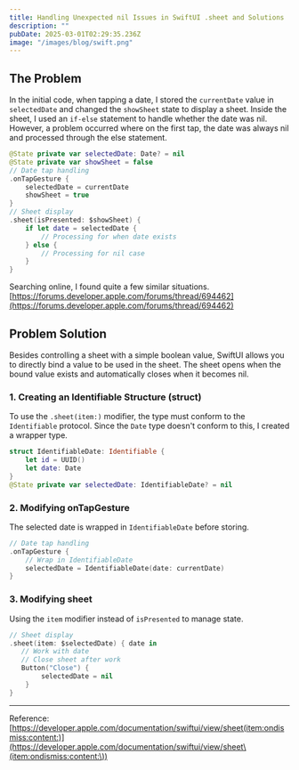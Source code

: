 ```yaml
---
title: Handling Unexpected nil Issues in SwiftUI .sheet and Solutions
description: ""
pubDate: 2025-03-01T02:29:35.236Z
image: "/images/blog/swift.png"
---
```


## The Problem
In the initial code, when tapping a date, I stored the `currentDate` value in `selectedDate` and changed the `showSheet` state to display a sheet. Inside the sheet, I used an `if-else` statement to handle whether the date was nil. However, a problem occurred where on the first tap, the date was always nil and processed through the else statement.

```swift
@State private var selectedDate: Date? = nil
@State private var showSheet = false
// Date tap handling
.onTapGesture {
    selectedDate = currentDate
    showSheet = true
}
// Sheet display
.sheet(isPresented: $showSheet) {
    if let date = selectedDate {
        // Processing for when date exists
    } else {
        // Processing for nil case
    }
}
```

Searching online, I found quite a few similar situations.
[https://forums.developer.apple.com/forums/thread/694462](https://forums.developer.apple.com/forums/thread/694462)

## Problem Solution
Besides controlling a sheet with a simple boolean value, SwiftUI allows you to directly bind a value to be used in the sheet. The sheet opens when the bound value exists and automatically closes when it becomes nil.

### 1\. Creating an Identifiable Structure (struct)
To use the `.sheet(item:)` modifier, the type must conform to the `Identifiable` protocol. Since the `Date` type doesn't conform to this, I created a wrapper type.

```swift
struct IdentifiableDate: Identifiable {
    let id = UUID()
    let date: Date
}
@State private var selectedDate: IdentifiableDate? = nil
```

### 2\. Modifying onTapGesture
The selected date is wrapped in `IdentifiableDate` before storing.

```swift
// Date tap handling
.onTapGesture {
    // Wrap in IdentifiableDate
    selectedDate = IdentifiableDate(date: currentDate)
}
```

### 3\. Modifying sheet
Using the `item` modifier instead of `isPresented` to manage state.

```swift
// Sheet display
.sheet(item: $selectedDate) { date in
   // Work with date
   // Close sheet after work
   Button("Close") {
        selectedDate = nil
    }
}
```

---
Reference:
[https://developer.apple.com/documentation/swiftui/view/sheet(item:ondismiss:content:)](https://developer.apple.com/documentation/swiftui/view/sheet\(item:ondismiss:content:\))